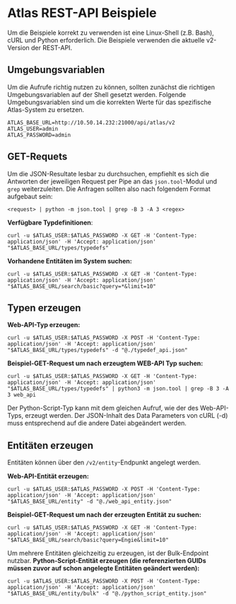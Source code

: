 # Atlas REST-API Beispiele
Um die Beispiele korrekt zu verwenden ist eine Linux-Shell (z.B. Bash), cURL und Python erforderlich.
Die Beispiele verwenden die aktuelle v2-Version der REST-API. 


## Umgebungsvariablen
Um die Aufrufe richtig nutzen zu können, sollten zunächst die richtigen Umgebungsvariablen auf der Shell gesetzt werden. Folgende Umgebungsvariablen sind um die korrekten Werte für das spezifische Atlas-System zu ersetzen.
```
ATLAS_BASE_URL=http://10.50.14.232:21000/api/atlas/v2
ATLAS_USER=admin
ATLAS_PASSWORD=admin
```


## GET-Requets
Um die JSON-Resultate lesbar zu durchsuchen, empfiehlt es sich die Antworten der jeweiligen Request per Pipe an das ```json.tool```-Modul und ```grep``` weiterzuleiten. Die Anfragen sollten also nach folgendem Format aufgebaut sein: 
```
<request> | python -m json.tool | grep -B 3 -A 3 <regex>
```

**Verfügbare Typdefinitionen**:
```
curl -u $ATLAS_USER:$ATLAS_PASSWORD -X GET -H 'Content-Type: application/json' -H 'Accept: application/json' "$ATLAS_BASE_URL/types/typedefs"
```

**Vorhandene Entitäten im System suchen:**
```
curl -u $ATLAS_USER:$ATLAS_PASSWORD -X GET -H 'Content-Type: application/json' -H 'Accept: application/json' "$ATLAS_BASE_URL/search/basic?query=*&limit=10"
```


## Typen erzeugen
**Web-API-Typ erzeugen:**
```
curl -u $ATLAS_USER:$ATLAS_PASSWORD -X POST -H 'Content-Type: application/json' -H 'Accept: application/json' "$ATLAS_BASE_URL/types/typedefs" -d "@./typedef_api.json"
```

**Beispiel-GET-Request um nach erzeugtem WEB-API Typ suchen:**
```
curl -u $ATLAS_USER:$ATLAS_PASSWORD -X GET -H 'Content-Type: application/json' -H 'Accept: application/json' "$ATLAS_BASE_URL/types/typedefs" | python3 -m json.tool | grep -B 3 -A 3 web_api
```

Der Python-Script-Typ kann mit dem gleichen Aufruf, wie der des Web-API-Typs, erzeugt werden. Der JSON-Inhalt des Data Parameters von cURL (-d) muss entsprechend auf die andere Datei abgeändert werden.

## Entitäten erzeugen
Entitäten können über den ```/v2/entity```-Endpunkt angelegt werden.

**Web-API-Entität erzeugen:**
```
curl -u $ATLAS_USER:$ATLAS_PASSWORD -X POST -H 'Content-Type: application/json' -H 'Accept: application/json' "$ATLAS_BASE_URL/entity" -d "@./web_api_entity.json"
```

**Beispiel-GET-Request um nach der erzeugten Entität zu suchen:**
```
curl -u $ATLAS_USER:$ATLAS_PASSWORD -X GET -H 'Content-Type: application/json' -H 'Accept: application/json' "$ATLAS_BASE_URL/search/basic?query=Engie&limit=10"
```

Um mehrere Entitäten gleichzeitig zu erzeugen, ist der Bulk-Endpoint nutzbar.
**Python-Script-Entität erzeugen (die referenzierten GUIDs müssen zuvor auf schon angelegte Entitäten geändert werden):**
```
curl -u $ATLAS_USER:$ATLAS_PASSWORD -X POST -H 'Content-Type: application/json' -H 'Accept: application/json' "$ATLAS_BASE_URL/entity/bulk" -d "@./python_script_entity.json"
```
